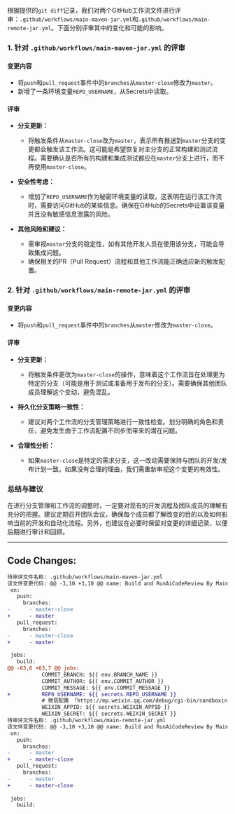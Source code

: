 根据提供的`git diff`记录，我们对两个GitHub工作流文件进行评审：`.github/workflows/main-maven-jar.yml`和`.github/workflows/main-remote-jar.yml`。下面分别评审其中的变化和可能的影响。

### 1. 针对 `.github/workflows/main-maven-jar.yml` 的评审

#### 变更内容
- 将`push`和`pull_request`事件中的`branches`从`master-close`修改为`master`。
- 新增了一条环境变量`REPO_USERNAME`，从Secrets中读取。

#### 评审
- **分支更新：**
  - 将触发条件从`master-close`改为`master`，表示所有推送到`master`分支的变更都会触发该工作流。这可能是希望恢复对主分支的正常构建和测试流程。需要确认是否所有的构建和集成测试都应在`master`分支上进行，而不再使用`master-close`。
  
- **安全性考虑：**
  - 增加了`REPO_USERNAME`作为秘密环境变量的读取，这表明在运行该工作流时，需要访问GitHub的某些信息。确保在GitHub的Secrets中设置该变量并且没有敏感信息泄露的风险。

- **其他风险和建议：**
  - 需审视`master`分支的稳定性，如有其他开发人员在使用该分支，可能会导致集成问题。
  - 确保相关的PR（Pull Request）流程和其他工作流能正确适应新的触发配置。

### 2. 针对 `.github/workflows/main-remote-jar.yml` 的评审

#### 变更内容
- 将`push`和`pull_request`事件中的`branches`从`master`修改为`master-close`。

#### 评审
- **分支更新：**
  - 将触发条件更改为`master-close`的操作，意味着这个工作流旨在处理更为特定的分支（可能是用于测试或准备用于发布的分支）。需要确保其他团队成员理解这个变动，避免混乱。

- **持久化分支策略一致性：**
  - 建议对两个工作流的分支管理策略进行一致性检查。划分明确的角色和责任，避免发生由于工作流配置不同步而带来的潜在问题。

- **合理性分析：**
  - 如果`master-close`是特定的需求分支，这一改动需要保持与团队的开发/发布计划一致。如果没有合理的理由，我们需重新审视这个变更的有效性。

### 总结与建议
在进行分支管理和工作流的调整时，一定要对现有的开发流程及团队成员的理解有充分的把握。建议定期召开团队会议，确保每个成员都了解改变的目的以及如何影响当前的开发和自动化流程。另外，也建议在必要时保留对变更的详细记录，以便后期进行审计和回顾。

---

## Code Changes:
```diff
待审评文件名称: .github/workflows/main-maven-jar.yml
该文件变更代码: @@ -3,10 +3,10 @@ name: Build and RunAiCodeReview By Main Maven Jar
 on:
   push:
     branches:
-      - master-close
+      - master
   pull_request:
     branches:
-      - master-close
+      - master
 
 jobs:
   build:
@@ -63,6 +63,7 @@ jobs:
           COMMIT_BRANCH: ${{ env.BRANCH_NAME }}
           COMMIT_AUTHOR: ${{ env.COMMIT_AUTHOR }}
           COMMIT_MESSAGE: ${{ env.COMMIT_MESSAGE }}
+          REPO_USERNAME: ${{ secrets.REPO_USERNAME }}
           # 微信配置 「https://mp.weixin.qq.com/debug/cgi-bin/sandboxinfo?action=showinfo&t=sandbox/index」
           WEIXIN_APPID: ${{ secrets.WEIXIN_APPID }}
           WEIXIN_SECRET: ${{ secrets.WEIXIN_SECRET }}
待审评文件名称: .github/workflows/main-remote-jar.yml
该文件变更代码: @@ -3,10 +3,10 @@ name: Build and RunAiCodeReview By Main Remote Jar
 on:
   push:
     branches:
-      - master
+      - master-close
   pull_request:
     branches:
-      - master
+      - master-close
 
 jobs:
   build:
```
